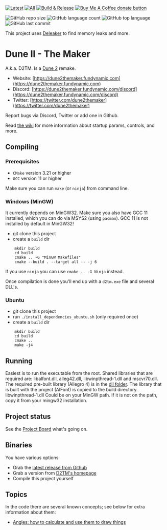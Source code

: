 [![Latest](https://img.shields.io/github/downloads/stefanhendriks/Dune-II---The-Maker/latest/total)]()
[![All](https://img.shields.io/github/downloads/stefanhendriks/Dune-II---The-Maker/total.svg)]()
[![Build & Release](https://github.com/stefanhendriks/Dune-II---The-Maker/actions/workflows/build_master.yml/badge.svg)](https://github.com/stefanhendriks/Dune-II---The-Maker/actions/workflows/build_master.yml)
<span class="badge-buymeacoffee">
<a href="https://ko-fi.com/dune2themaker" title="Donate to this project using Buy Me A Coffee"><img src="https://img.shields.io/badge/buy%20me%20a%20coffee-donate-yellow.svg" alt="Buy Me A Coffee donate button" /></a>
</span>

![GitHub repo size](https://img.shields.io/github/repo-size/stefanhendriks/Dune-II---The-Maker?style=plastic)
![GitHub language count](https://img.shields.io/github/languages/count/stefanhendriks/Dune-II---The-Maker?style=plastic)
![GitHub top language](https://img.shields.io/github/languages/top/stefanhendriks/Dune-II---The-Maker?style=plastic)
![GitHub last commit](https://img.shields.io/github/last-commit/stefanhendriks/Dune-II---The-Maker?color=red&style=plastic)

This project uses [Deleaker](https://www.deleaker.com/) to find memory leaks and more.

Dune II - The Maker
===================
A.k.a. D2TM. Is a [Dune 2](http://en.wikipedia.org/wiki/Dune_II) remake.

- Website: [https://dune2themaker.fundynamic.com](https://dune2themaker.fundynamic.com)
- Discord: [https://dune2themaker.fundynamic.com/discord](https://dune2themaker.fundynamic.com/discord)
- Twitter: [https://twitter.com/dune2themaker](https://twitter.com/dune2themaker)

Report bugs via Discord, Twitter or add one in Github.

Read [the wiki](https://github.com/stefanhendriks/Dune-II---The-Maker/wiki) for more information about startup params, controls, and more.

## Compiling

### Prerequisites
- `CMake` version 3.21 or higher
- `GCC` version 11 or higher

Make sure you can run `make` (or `ninja`) from command line.

### Windows (MinGW)
It currently depends on MinGW32. Make sure you also have GCC 11 installed,
which you can do via MSYS2 (using `pacman`). GCC 11 is not installed by
default in MinGW32!

- git clone this project
- create a `build` dir
```
    mkdir build
    cd build
    cmake .. -G "MinGW Makefiles"
    cmake --build . --target all -- -j 6
```

If you use `ninja` you can use `cmake .. -G Ninja` instead.

Once compilation is done you'll end up with a `d2tm.exe` file and several DLL's.

### Ubuntu
- git clone this project
- run `./install_dependencies_ubuntu.sh` (only required once)
- create a `build` dir
```
    mkdir build
    cd build
    cmake ..
    make -j4
```

## Running
Easiest is to run the executable from the root. Shared libraries that are required are: libalfont.dll, alleg42.dll, libwinpthread-1.dll and mscvr70.dll.
The required pre-built library (Allegro 4) is in the [dll folder](https://github.com/stefanhendriks/Dune-II---The-Maker/tree/master/dll/mingw32).
The library that is built with the project (AlFont) is copied to the build directory.
libwinpthread-1.dll Could be on your MinGW path. If it is not on the path, copy it from your mingw32 installation.

## Project status
See the [Project Board](https://github.com/stefanhendriks/Dune-II---The-Maker/projects/1) what's going on.

## Binaries
You have various options:
- Grab the [latest release from Github](https://github.com/stefanhendriks/Dune-II---The-Maker/releases)
- Grab a version from [D2TM's homepage](https://www.dune2themaker.com)
- Compile this project yourself

## Topics
In the code there are several known concepts; see below for extra information
about them:

- [Angles: how to calculate and use them to draw things](resources/doc/convertAngleToDrawIndex.md)
